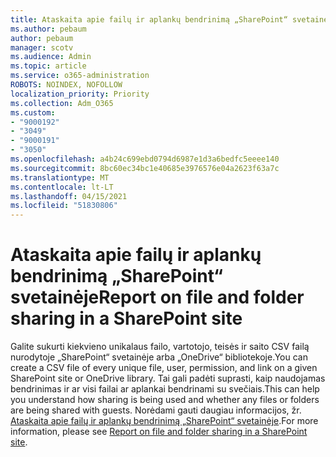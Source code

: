 ```yaml
---
title: Ataskaita apie failų ir aplankų bendrinimą „SharePoint“ svetainėje
ms.author: pebaum
author: pebaum
manager: scotv
ms.audience: Admin
ms.topic: article
ms.service: o365-administration
ROBOTS: NOINDEX, NOFOLLOW
localization_priority: Priority
ms.collection: Adm_O365
ms.custom:
- "9000192"
- "3049"
- "9000191"
- "3050"
ms.openlocfilehash: a4b24c699ebd0794d6987e1d3a6bedfc5eeee140
ms.sourcegitcommit: 8bc60ec34bc1e40685e3976576e04a2623f63a7c
ms.translationtype: MT
ms.contentlocale: lt-LT
ms.lasthandoff: 04/15/2021
ms.locfileid: "51830806"
---
```

# <a name="report-on-file-and-folder-sharing-in-a-sharepoint-site"></a><span data-ttu-id="9856a-102">Ataskaita apie failų ir aplankų bendrinimą „SharePoint“ svetainėje</span><span class="sxs-lookup"><span data-stu-id="9856a-102">Report on file and folder sharing in a SharePoint site</span></span>

<span data-ttu-id="9856a-103">Galite sukurti kiekvieno unikalaus failo, vartotojo, teisės ir saito CSV failą nurodytoje „SharePoint“ svetainėje arba „OneDrive“ bibliotekoje.</span><span class="sxs-lookup"><span data-stu-id="9856a-103">You can create a CSV file of every unique file, user, permission, and link on a given SharePoint site or OneDrive library.</span></span> <span data-ttu-id="9856a-104">Tai gali padėti suprasti, kaip naudojamas bendrinimas ir ar visi failai ar aplankai bendrinami su svečiais.</span><span class="sxs-lookup"><span data-stu-id="9856a-104">This can help you understand how sharing is being used and whether any files or folders are being shared with guests.</span></span> <span data-ttu-id="9856a-105">Norėdami gauti daugiau informacijos, žr. [Ataskaita apie failų ir aplankų bendrinimą „SharePoint“ svetainėje](https://docs.microsoft.com/sharepoint/sharing-reports).</span><span class="sxs-lookup"><span data-stu-id="9856a-105">For more information, please see [Report on file and folder sharing in a SharePoint site](https://docs.microsoft.com/sharepoint/sharing-reports).</span></span>
